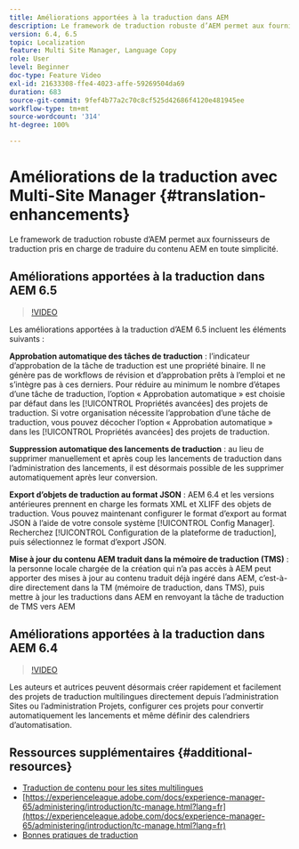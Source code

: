 ```yaml
---
title: Améliorations apportées à la traduction dans AEM
description: Le framework de traduction robuste d’AEM permet aux fournisseurs de traduction pris en charge de traduire du contenu AEM en toute simplicité. Découvrez les dernières améliorations apportées.
version: 6.4, 6.5
topic: Localization
feature: Multi Site Manager, Language Copy
role: User
level: Beginner
doc-type: Feature Video
exl-id: 21633308-ffe4-4023-affe-59269504da69
duration: 683
source-git-commit: 9fef4b77a2c70c8cf525d42686f4120e481945ee
workflow-type: tm+mt
source-wordcount: '314'
ht-degree: 100%

---
```


# Améliorations de la traduction avec Multi-Site Manager {#translation-enhancements}

Le framework de traduction robuste d’AEM permet aux fournisseurs de traduction pris en charge de traduire du contenu AEM en toute simplicité.

## Améliorations apportées à la traduction dans AEM 6.5

>[!VIDEO](https://video.tv.adobe.com/v/27405?quality=12&learn=on)

Les améliorations apportées à la traduction d’AEM 6.5 incluent les éléments suivants :

**Approbation automatique des tâches de traduction** : l’indicateur d’approbation de la tâche de traduction est une propriété binaire. Il ne génère pas de workflows de révision et d’approbation prêts à l’emploi et ne s’intègre pas à ces derniers. Pour réduire au minimum le nombre d’étapes d’une tâche de traduction, l’option « Approbation automatique » est choisie par défaut dans les [!UICONTROL Propriétés avancées] des projets de traduction. Si votre organisation nécessite l’approbation d’une tâche de traduction, vous pouvez décocher l’option « Approbation automatique » dans les [!UICONTROL Propriétés avancées] des projets de traduction.

**Suppression automatique des lancements de traduction** : au lieu de supprimer manuellement et après coup les lancements de traduction dans l’administration des lancements, il est désormais possible de les supprimer automatiquement après leur conversion.

**Export d’objets de traduction au format JSON** : AEM 6.4 et les versions antérieures prennent en charge les formats XML et XLIFF des objets de traduction. Vous pouvez maintenant configurer le format d’export au format JSON à l’aide de votre console système [!UICONTROL Config Manager]. Recherchez [!UICONTROL Configuration de la plateforme de traduction], puis sélectionnez le format d’export JSON.

**Mise à jour du contenu AEM traduit dans la mémoire de traduction (TMS)** : la personne locale chargée de la création qui n’a pas accès à AEM peut apporter des mises à jour au contenu traduit déjà ingéré dans AEM, c’est-à-dire directement dans la TM (mémoire de traduction, dans TMS), puis mettre à jour les traductions dans AEM en renvoyant la tâche de traduction de TMS vers AEM

## Améliorations apportées à la traduction dans AEM 6.4

>[!VIDEO](https://video.tv.adobe.com/v/21309?quality=12&learn=on)

Les auteurs et autrices peuvent désormais créer rapidement et facilement des projets de traduction multilingues directement depuis l’administration Sites ou l’administration Projets, configurer ces projets pour convertir automatiquement les lancements et même définir des calendriers d’automatisation.

## Ressources supplémentaires {#additional-resources}

* [Traduction de contenu pour les sites multilingues](https://helpx.adobe.com/fr/experience-manager/6-5/sites/administering/using/translation.html)
* [https://experienceleague.adobe.com/docs/experience-manager-65/administering/introduction/tc-manage.html?lang=fr](https://experienceleague.adobe.com/docs/experience-manager-65/administering/introduction/tc-manage.html?lang=fr)
* [Bonnes pratiques de traduction](https://experienceleague.adobe.com/docs/experience-manager-65/administering/introduction/tc-bp.html?lang=fr)

